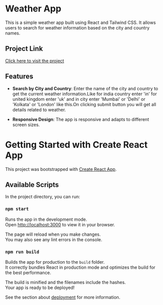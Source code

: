 
# Weather App

This is a simple weather app built using React and Tailwind CSS. It allows users to search for weather information based on the city and country names.

## Project Link

[Click here to visit the project](https://65fe779e430d3ebad5cca31d--tranquil-sprinkles-97a42d.netlify.app/)

## Features

- **Search by City and Country**: Enter the name of the city and country to get the current weather information.Like for india country enter 'in' for united kingdom enter 'uk' and in city enter 'Mumbai' or 'Delhi' or 'Kolkata' or 'London' like this.On clicking submit button you will get all details related to weather.

- **Responsive Design**: The app is responsive and adapts to different screen sizes.

# Getting Started with Create React App

This project was bootstrapped with [Create React App](https://github.com/facebook/create-react-app).

## Available Scripts

In the project directory, you can run:

### `npm start`

Runs the app in the development mode.\
Open [http://localhost:3000](http://localhost:3000) to view it in your browser.

The page will reload when you make changes.\
You may also see any lint errors in the console.


### `npm run build`

Builds the app for production to the `build` folder.\
It correctly bundles React in production mode and optimizes the build for the best performance.

The build is minified and the filenames include the hashes.\
Your app is ready to be deployed!

See the section about [deployment](https://facebook.github.io/create-react-app/docs/deployment) for more information.

